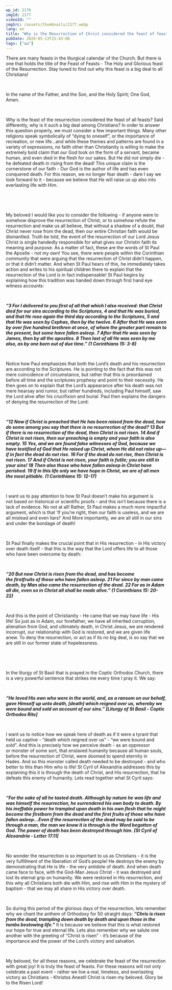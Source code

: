 ```yaml
---
wp_id: 2176
imgId: 2177
videoId: ""
imgSrc: /assets/thumbnails/2177.webp
lang: en
title: "Why is the Resurrection of Christ considered the feast of feasts? by Fr. Anthony Mourad"
pubDate: 2020-05-13T15:43:08
tags: ["aa"]
---
```


<p><span data-contrast="auto">There are many feasts in the liturgical calendar of the Church. But there is one that hold</span><span data-contrast="auto">s</span><span data-contrast="auto"> the title of the Feast of Feasts - The Holy and Glorious feast of the Resurrection. Stay tuned to find out why this feast is a big deal to all Christians! </span><span data-ccp-props="{&quot;201341983&quot;:0,&quot;335559739&quot;:200,&quot;335559740&quot;:276}"> </span></p>
<p>&nbsp;</p>
<p><span data-contrast="auto">In the name of the Father, and the Son, and the Holy Spirit; One God, Amen. </span><span data-ccp-props="{&quot;201341983&quot;:0,&quot;335559739&quot;:200,&quot;335559740&quot;:276}"> </span></p>
<p><span data-ccp-props="{&quot;201341983&quot;:0,&quot;335559739&quot;:200,&quot;335559740&quot;:276}"> </span></p>
<p><span data-contrast="auto">Why is the feast of the resurrection consider</span><span data-contrast="auto">ed</span><span data-contrast="auto"> the feast of all feasts? Said differently, why is it such a big deal among Christians</span><span data-contrast="auto">?</span><span data-contrast="auto"> In order to answer this question properly, we must consider a few important things. Many other religions speak symbolically of “dying to oneself”, or the importance of recreation, or new life…and while these themes </span><span data-contrast="auto">and patterns are found in a variety of expressions</span><span data-contrast="auto">,</span><span data-contrast="auto"> no faith other than Christianity is willing to make the extremely bold claim that our God took on the </span><span data-contrast="auto">form of a servant, became human, and even died in the flesh for our sakes. But He did not simply </span><span data-contrast="auto">die </span><span data-contrast="auto">- he defeated death in rising from the dead! This unique claim is the cornerstone of our faith - Our God is the author of life and has even conquered death. For this reason, we no longer fear death - dare I say we look forward to it - because we believe that He will raise us up also into everlasting life with Him. </span><span data-ccp-props="{&quot;201341983&quot;:0,&quot;335559739&quot;:200,&quot;335559740&quot;:276}"> </span></p>
<p><span data-ccp-props="{&quot;201341983&quot;:0,&quot;335559739&quot;:200,&quot;335559740&quot;:276}"> </span></p>
<p><span data-ccp-props="{&quot;201341983&quot;:0,&quot;335559739&quot;:200,&quot;335559740&quot;:276}"> </span></p>
<p><span data-contrast="auto">My beloved I would like you to consider the following - if anyone were to somehow disprove the resurrection of Christ, or to somehow refute the resurrection and make us all believe, that without a shadow of a doubt, that Christ never rose from the dead, then our entire Christian faith would be dismantled.</span><span data-contrast="auto"> Truth be told, the event of the resurrection of ou</span><span data-contrast="auto">r</span><span data-contrast="auto"> Lord Jesus Christ is single handedly responsible for what gives our Christin faith its meaning and purpose. As a matter of fact, these are the words of St Paul the Apostle - not my own! </span><span data-contrast="auto">You see, there were people within the Corinthian community that were arguing that the resurrection of Christ didn’t happen, or that it didn’t matter. And when St Paul hears of this, he immediately takes action and writes to his spiritual children there to explain that the resurrection of the Lord is in fact indispensable! </span><span data-contrast="auto">St Paul begins by explaining how this tradition was handed down through first hand eye witness accounts: </span><span data-ccp-props="{&quot;201341983&quot;:0,&quot;335559739&quot;:200,&quot;335559740&quot;:276}"> </span></p>
<p><span data-ccp-props="{&quot;201341983&quot;:0,&quot;335559739&quot;:200,&quot;335559740&quot;:276}"> </span></p>
<p><b><i><span data-contrast="auto">“3 For I delivered to you first of all that which I also received: that Christ died for our sins according to the Scriptures, 4 and that He was buried, and that He rose again the third day according to the Scriptures, 5 and that He was seen by Cephas, then by the twelve. 6 After that He was seen by over five hundred brethren at once, of whom the greater part remain to the present, but some have fallen asleep. 7 After that He was seen by James, then by all the apostles. 8 Then last of all He was seen by me also, as by one born out of due time.” (1 Corinthians 15: 3-8) </span></i></b><span data-ccp-props="{&quot;201341983&quot;:0,&quot;335559739&quot;:200,&quot;335559740&quot;:276}"> </span></p>
<p><span data-ccp-props="{&quot;201341983&quot;:0,&quot;335559739&quot;:200,&quot;335559740&quot;:276}"> </span></p>
<p><span data-contrast="auto">Notice how Paul emphasizes that both the Lord’s death and his resurrection are according to the Scriptures. He is pointing to the fact that this was not mere coincidence of circumsta</span><span data-contrast="auto">nce</span><span data-contrast="auto">, but rather </span><span data-contrast="auto">that this is </span><span data-contrast="auto">preordained before all time and the scriptures prophesy and point to their necessity. He then goes on to explain that the Lord’s appearance after his death was not mere hearsay and rumor, but rather hundreds, including Paul himself, saw the Lord alive after his crucifixion and burial. Paul then explains the dangers of denying the resurrection of the Lord: </span><span data-ccp-props="{&quot;201341983&quot;:0,&quot;335559739&quot;:200,&quot;335559740&quot;:276}"> </span></p>
<p><span data-ccp-props="{&quot;201341983&quot;:0,&quot;335559739&quot;:200,&quot;335559740&quot;:276}"> </span></p>
<p><b><i><span data-contrast="auto">“12 Now if Christ is preached that He has been raised from the dead, how do some among you say that there is no resurrection of the dead? 13 But if there is no resurrection of the dead, then Christ is not risen. 14 And if Christ is not risen, then our preaching is empty and your faith is also empty. 15 Yes, and we are found false witnesses of God, because we have testified of God that He raised up Christ, whom He did not raise up—if in fact the dead do not rise. 16 For if the dead do not rise, then Christ is not risen. 17 And if Christ is not risen, your faith is futile; you are still in your sins! 18 Then also those who have fallen asleep in Christ have perished. 19 If in this life only we have hope in Christ, we are of all men the most pitiable.</span></i></b><b><i><span data-contrast="auto"> (1 Corinthians 15: 12-17) </span></i></b><span data-ccp-props="{&quot;201341983&quot;:0,&quot;335559739&quot;:200,&quot;335559740&quot;:276}"> </span></p>
<p><span data-ccp-props="{&quot;201341983&quot;:0,&quot;335559739&quot;:200,&quot;335559740&quot;:276}"> </span></p>
<p><span data-contrast="auto">I want us to pay attention to</span><span data-contrast="auto"> how St Paul </span><span data-contrast="auto">doesn’t make his argument</span><span data-contrast="auto"> is not</span><span data-contrast="auto"> based on historical or scientific proofs - and this isn’t because there is a lack of evidence. No not at all! </span><span data-contrast="auto">Rather, St Paul makes a much more impactful argument, which is that </span><span data-contrast="auto">‘</span><span data-contrast="auto">If you’re right, then our faith is useless, and we are all mislead and even liars!</span><span data-contrast="auto">’</span><span data-contrast="auto"> And More importantly, we are all still in our sins and under the bondage of death! </span><span data-ccp-props="{&quot;201341983&quot;:0,&quot;335559739&quot;:200,&quot;335559740&quot;:276}"> </span></p>
<p><span data-ccp-props="{&quot;201341983&quot;:0,&quot;335559739&quot;:200,&quot;335559740&quot;:276}"> </span></p>
<p><span data-contrast="auto">St Paul finally makes the crucial point that in His resurrection - in His victory over death itself - that this is the way that the Lord offers life to all those who have been overcome by death: </span><span data-ccp-props="{&quot;201341983&quot;:0,&quot;335559739&quot;:200,&quot;335559740&quot;:276}"> </span></p>
<p><span data-ccp-props="{&quot;201341983&quot;:0,&quot;335559739&quot;:200,&quot;335559740&quot;:276}"> </span></p>
<p><b><i><span data-contrast="auto">“20 But now Christ is risen from the dead, and has become the firstfruits of those who have fallen asleep. 21 For since by man came death, by Man also came the resurrection of the dead. 22 For as in Adam all die, even so in Christ all shall be made alive.</span></i></b><b><i><span data-contrast="auto">” (1 Corinthians 15: 20-22) </span></i></b><span data-ccp-props="{&quot;201341983&quot;:0,&quot;335559739&quot;:200,&quot;335559740&quot;:276}"> </span></p>
<p><span data-ccp-props="{&quot;201341983&quot;:0,&quot;335559739&quot;:200,&quot;335559740&quot;:276}"> </span></p>
<p><span data-contrast="auto">And this is the point of Christianity - He came that we may have life - His life! So just as in Adam, our forefather, we have all inherited corruption, alienation from God, and ultimately death, in Christ Jesus, we are rendered incorrupt, our relationship with God is restored, and we are given life anew. </span><span data-contrast="auto">T</span><span data-contrast="auto">o deny the resurrection, or act as if its no big deal, is so say that we are still in our former state of hopelessness. </span><span data-ccp-props="{&quot;201341983&quot;:0,&quot;335559739&quot;:200,&quot;335559740&quot;:276}"> </span></p>
<p><span data-ccp-props="{&quot;201341983&quot;:0,&quot;335559739&quot;:200,&quot;335559740&quot;:276}"> </span></p>
<p>&nbsp;</p>
<p><span data-contrast="auto">In the liturgy of St Basil that is prayed in the Coptic Orthodox Church, there is a very powerful sentence that strikes me every time I </span><span data-contrast="auto">pray</span><span data-contrast="auto"> it. We say: </span><span data-ccp-props="{&quot;201341983&quot;:0,&quot;335559739&quot;:200,&quot;335559740&quot;:276}"> </span></p>
<p><span data-ccp-props="{&quot;201341983&quot;:0,&quot;335559739&quot;:200,&quot;335559740&quot;:276}"> </span></p>
<p><b><i><span data-contrast="auto">“He loved His own who were in the world, and, as a ransom on our behalf, gave Himself up unto death, [death] which reigned over us, whereby we were bound and sold on account of our sins.” [Liturgy of St Basil - Coptic Orthodox Rite]</span></i></b><span data-ccp-props="{&quot;201341983&quot;:0,&quot;335559739&quot;:200,&quot;335559740&quot;:276}"> </span></p>
<p><span data-ccp-props="{&quot;201341983&quot;:0,&quot;335559739&quot;:200,&quot;335559740&quot;:276}"> </span></p>
<p><span data-contrast="auto">I want us to notice how we speak </span><span data-contrast="auto">here</span><span data-contrast="auto"> of death as if it were a tyrant that held us captive - “death which reigned over us” - “we were bound and sold”. And this is precisely how we perceive death - as an oppressor or </span><span data-contrast="auto">monster</span><span data-contrast="auto"> of some sort, that enslaved humanity because all human souls, before the resurrection of Christ, were doomed to spend eternity in Hades.</span><span data-contrast="auto"> And so this monster called death needed to be destroyed - and who better to this than Him who is life! St Cyril of Alexandria addresses this by explaining this it is through the death of Christ, and His resurrection, that he defeats this enemy of humanity. Lets read together what St Cyril says: </span><span data-ccp-props="{&quot;201341983&quot;:0,&quot;335559739&quot;:200,&quot;335559740&quot;:276}"> </span></p>
<p><span data-ccp-props="{&quot;201341983&quot;:0,&quot;335559739&quot;:200,&quot;335559740&quot;:276}"> </span></p>
<p><b><i><span data-contrast="auto">“</span></i></b><b><i><span data-contrast="auto">For the sake of all he tasted death. Although by nature he was life and was himself the resurrection, he surrendered his own body to death. By his ineffable power he trampled upon death in his own flesh that he might become the firstborn from the dead and the first fruits of those who have fallen asleep…Even if the resurrection of the dead may be said to be through a man, the man we know it is through is the Word begotten of God. The power of death has been destroyed through him. </span></i></b><b><i><span data-contrast="auto">[St Cyril of Alexandria - Letter</span></i></b><b><i><span data-contrast="auto"> 17.11</span></i></b><b><i><span data-contrast="auto">]</span></i></b><span data-ccp-props="{&quot;201341983&quot;:0,&quot;335559739&quot;:200,&quot;335559740&quot;:276}"> </span></p>
<p><span data-ccp-props="{&quot;201341983&quot;:0,&quot;335559739&quot;:200,&quot;335559740&quot;:276}"> </span></p>
<p><span data-contrast="auto">No wonder the resurrection is so important to us as Christians - it is the very fulfillment of the liberation of God’s people! He destroys the enemy by demonstrating that He is life - the very antidote of death. And when death came face to face, with the God-Man Jesus Christ - it was destroyed and lost its eternal grip on humanity. We were restored in His resurrection, and this why all Christians both die with Him, and rise with Him in the mystery of baptism - that we may all share in His victory over death. </span><span data-ccp-props="{&quot;201341983&quot;:0,&quot;335559739&quot;:200,&quot;335559740&quot;:276}"> </span></p>
<p><span data-ccp-props="{&quot;201341983&quot;:0,&quot;335559739&quot;:200,&quot;335559740&quot;:276}"> </span></p>
<p><span data-contrast="auto">So during this period of the glorious days of the resurrection, lets remember why we chant the anthem of Orthodoxy for 50 straight days: </span><b><i><span data-contrast="auto">“Chris is risen from the dead, trampling down death by death and upon those in the tombs bestowing life.”</span></i></b><span data-contrast="auto"> It is because we believe that this is what restored our hope for true and eternal life. Lets also remember why we salute one another with the greeting of “Christ is risen” - it’s because of the importance and the power of the Lord’s victory and salvation. </span><span data-ccp-props="{&quot;201341983&quot;:0,&quot;335559739&quot;:200,&quot;335559740&quot;:276}"> </span></p>
<p><span data-ccp-props="{&quot;201341983&quot;:0,&quot;335559739&quot;:200,&quot;335559740&quot;:276}"> </span></p>
<p><span data-contrast="auto">My beloved, for all these reasons, we celebrate the feast of the resurrection with great joy! It is truly the feast of feasts</span><span data-contrast="auto">. For these reasons will not only celebrate a past event - rather we live a real, timeless, and everlasting victory as Christians - Khristos Anesti! Christ is risen my beloved. Glory be to the Risen Lord! </span><span data-ccp-props="{&quot;201341983&quot;:0,&quot;335559739&quot;:200,&quot;335559740&quot;:276}"> </span></p>
